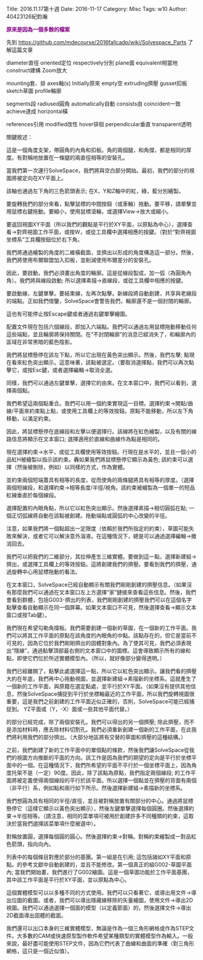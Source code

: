 Title: 2016.11.17第十週
Date: 2016-11-17
Category: Misc
Tags: w10
Author: 40423126紀鈞瀚

<b><font color="purple">原來是因為一個多餘的檔案</font></b>

<!-- PELICAN_END_SUMMARY -->
先到<font color="#990099"> https://github.com/mdecourse/2016fallcadp/wiki/Solvespace_Parts </font>了解這篇文章

diameter直徑 oriented定位 respectively分別 plane面 equivalent相當地 construct建構 Zoom放大

mounting套、掛 axes軸(s) Initially原來 empty空 extruding擠壓 gusset扣板 sketch草圖 profile輪廓

segments段 radiused圓角 automatically自動 consists由 coincident一致 achieve達成 horizontal橫

references引用 modified改性 hover徘徊 perpendicular垂直 transparent透明

關鍵敘述：

這是一個角度支架，帶圓角的內角和扣板。角的兩個腿，和角撐，都是相同的厚度。有對稱地放置在一條腿的兩直徑相等的安裝孔。

當我們第一次運行SolveSpace，我們將與空白部分開始。最初，我們的部分的視圖將被定向在XY平面上。

該軸也通過左下角的三色箭頭表示; 在X，Y和Z軸中的紅，綠，藍分別繪製。

要旋轉我們的部分來看，點擊鼠標的中間按鈕（或車輪）拖動。要平移，請單擊並用鼠標右鍵拖動。要縮小，使用鼠標滾輪，或選擇View→放大或縮小。

要返回視圖XY平面（所以我們的觀點是平行於XY平面，以原點為中心），選擇查看→對齊視圖工作平面，或按W，或從工具欄中選擇相應的按鍵。（對於“對齊視圖坐標系”工具欄按鈕位於右下角。

我們將通過繪製的角度的二維橫截面，並擠出以形成的角度構造這一部分。然後，我們將使用布爾聯盟加入扣板，並削減使用布爾差分的安裝孔。

因此，要啟動，我們必須畫出角度的輪廓。這是從線段製成，加一弧（為圓角內角）。我們將與線段啟動; 所以選擇素描→直線段，或從工具欄中相應的按鍵。

要啟動線，左鍵單擊。要結束線，左再次點擊。新線段將自動創建，共享與老線段的端點。正如我們借鑒，SolveSpace會警告我們，輪廓還不是一個封閉的輪廓。

這也有可能停止按Escape鍵或者通過右鍵單擊繪圖。

配置文件現在包括六個線段，即加入六端點。我們可以通過左用鼠標拖動移動任何這些端點，並且輪廓將保持關閉。在“不封閉輪廓”的消息已經消失了，和輪廓內的區域在非常黑暗的藍色陰影。

我們將鼠標懸停在該左下點，所以它出現在黃色突出顯示。然後，我們左擊; 點現在看來紅色突出顯示。這意味著，該點被選定。（要取消選擇點，我們可以再次點擊它，或按Esc鍵，或者選擇編輯→取消全選。

同樣，我們可以通過左鍵單擊，選擇它的由來。在文本窗口中，我們可以看到，選擇兩個點。

我們希望這兩個點重合。我們可以用一個約束實現這一目標。選擇約束→開點/曲線/平面來約束點上點，或使用工具欄上的等效按鈕。原點不能移動，所以左下角移動，以滿足約束。

因此，將鼠標懸停在底線段和左擊以便選擇行。該線將在紅色繪製，以及有關的線路信息將顯示在文本窗口; 選擇適用於直線和曲線作為點是相同的。

現在選擇約束→水平，或從工具欄使用等效按鈕。行現在是水平的，並且一個小的品紅H被繪製以指示該約束。轟如果我們將鼠標懸停它顯示為黃色; 該約束可以選擇（然後被刪除，例如）以同樣的方式，作為實體。

並約束兩個短端蓋具有相等的長度，從而使角的兩條腿將具有相等的厚度。（選擇兩個短線段，和選擇約束→相等長度/半徑/視角。該約束被繪製為一個單一的短品紅線垂直於每個線段。

選擇配置的內眼角點，所以它以紅色突出顯示。然後選擇素描→相切圓弧在點; 一個正切弧線將自動在該點被創建。拖動端點或圓弧的中心改變的半徑。

注意，如果我們將一個點超出一定限度（依賴於我們所指定的約束），草圖可能失敗來解決，或者它可以解決意外溶液。在這種情況下，總是可以通過選擇編輯→撤消回去。

我們可以把我們的二維部分，其拉伸產生三維實體。要做到這一點，選擇新建組→擠出，或選擇工具欄上的等效按鈕。這將創建我們的擠壓。要看到我們的擠壓，通過旋轉中心用鼠標拖動的看法。

在文本窗口，SolveSpace已經自動顯示有關我們剛剛創建的擠壓信息。（如果沒有那麼我們可以通過在文本窗口左上方選擇“家”鏈接來查看這些信息。然後，我們會看到群體，包括G003-擠出的列表，我們剛剛創建的擠壓我們可以在這個名字點擊查看自動顯示在同一個屏幕。如果文本窗口不可見，然後選擇查看→顯示文本窗口或按Tab鍵）。

我們現在希望勾勒角撐板。我們需要創建一個新的草圖，在一個新的工作平面。我們可以將其工作平面的原點在該角度的內眼角的中點。該點存在的，但它是當前不可見的，因為它位於我們剛剛擠出的固體對象內。為了使其可見，我們必須表現出“隱線”，通過點擊頂部最右側的文本窗口中的圖標。這會導致顯示所有的線和點，即使它們位於所述實體模型內。（所以，就好像部分變得透明。）

我們已經離開了，點擊此處選擇這一點，所以它以紅色突出顯示。讓我們看的擠壓大約在年底，我們再中心拖動視圖，並選擇新建組→素描新的坐標系。這就產生了一個新的工作平面，與原籍在選定點處，並平行於XY平面。（如果沒有提供其他信息，然後SolveSpace捕捉到平行於坐標軸最近的工作平面，所以我們旋轉視圖很重要，這是我們之前創建的工作平面近似正確的，否則，SolveSpace可能已經捕捉到。 YZ平面或（Y，-X）面或一些其他平面代替。）

的部分已經完成，除了兩個安裝孔。我們可以得出的另一個擠壓; 除此擠壓，而不是添加材料時，應去除材料切割孔。我們必須重新創建一個新的工作平面，在此我們將利用我們的部分擠出。（大部分地區將有交替的草圖和擠壓的這種結構。）

之前，我們創建了新的工作平面中的單個點的條款，然後我們讓SolveSpace從我們的視圖方向推斷的平面的方向。該工作是因為我們的期望的定向是平行於坐標平面中的一個。在這種情況下，我們所希望的平面不平行於一個坐標平面上，因為角度托架不是（一定）90度。因此，除了該點為原點，我們指定兩個線段; 的工作平面將被定義使得兩個線段的平行於該平面。所以選擇一個點並在擠壓的背面有兩個（非平行）系，例如點和兩行如下所示。然後選擇新建組→素描新的坐標系。

我們想圓為具有相同的半徑/直徑，並且被對稱放置有關部分的中心。通過將鼠標懸停它（這樣它顯示以黃色突出顯示），然後左鍵單擊選擇每個圓圈。然後選擇約束→半徑相等。（請注意，相同的菜單項可被用於創建許多不同種類的約束，這取決於當我們選擇該菜單項什麼被選中）。

對稱放置圓，選擇每個圓的圓心。然後選擇約束→對稱。對稱約束繪製成一對品紅色箭頭，指向向內。

列表中的每個條目對應於部分的基團。第一組是在引用; 這包括諸如XY平面和原點。的參考文獻中自動創建的，並且不能修改。第一個真正的組G002-草圖平面內; 當我們開始畫，我們進行了G002繪圖。這是一個草圖功能於工作平面基團，其中該工作平面是平行於XY平面，並以原點為中心。

這個實體模型可以以多種不同的方式使用。我們可以只看著它，或導出用文件→導出位圖的截圖。或者，我們可以導出隱藏線移除的矢量繪圖，使用文件→導出2D視圖。我們可以通過選擇一個面的模型（以定義節面）的，然後選擇文件→導出2D截面導出固體的截面。

我們還可以出口本身的三維實體模型，無論是作為一個三角形網格或作為STEP文件。大多數的CAM或快速原型製作軟件希望某種類型的實體模型作為輸入。一般來說，最好盡可能使用STEP文件，因為它們代表了曲線和曲面的準確（對三角形網格，這只是一個近似值）。




